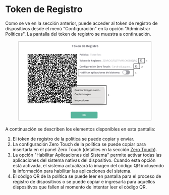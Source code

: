 # Token de Registro

Como se ve en la sección anterior, puede acceder al token de registro de dispositivos desde el menú "Configuración" en la opción "Administrar Políticas". La pantalla del token de registro se muestra a continuación.

<figure><img src="../../.gitbook/assets/image (90).png" alt="" width="563"><figcaption></figcaption></figure>

A continuación se describen los elementos disponibles en esta pantalla:

1. El token de registro de la política se puede copiar y enviar.
2. La configuración Zero Touch de la política se puede copiar para insertarla en el panel Zero Touch (detalles en la sección [Zero Touch](../../zero-touch.md)).
3. La opción "Habilitar Aplicaciones del Sistema" permite activar todas las aplicaciones del sistema nativas del dispositivo. Cuando esta opción está activada, el sistema actualizará la imagen del código QR incluyendo la información para habilitar las aplicaciones del sistema.
4. El código QR de la política se puede leer en pantalla para el proceso de registro de dispositivos o se puede copiar e ingresarla para aquellos dispositivos que fallen al momento de intentar leer el código QR.
